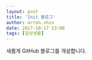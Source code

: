 ```yaml
---
layout: post
title: 'Init 블로그'
author: arron.shin
date: 2017-10-17 13:00
tags: [일상생활]
---
```


새롭게 GitHub 블로그를 개설합니다.
